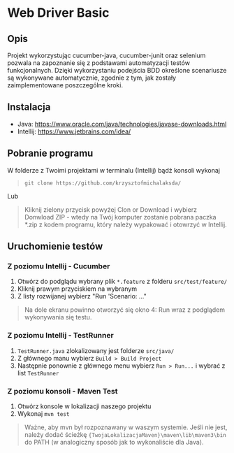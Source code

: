 # Web Driver Basic
## Opis
Projekt wykorzystując cucumber-java, cucumber-junit oraz selenium pozwala na zapoznanie się z podstawami automatyzacji testów funkcjonalnych.
Dzięki wykorzystaniu podejścia BDD określone scenariusze są wykonywane automatycznie, zgodnie z tym, jak zostały zaimplementowane poszczególne kroki.
## Instalacja
- Java: https://www.oracle.com/java/technologies/javase-downloads.html
- Intellij: https://www.jetbrains.com/idea/

## Pobranie programu
W folderze z Twoimi projektami w terminalu (Intellij) bądź konsoli wykonaj
>`git clone https://github.com/krzysztofmichalaksda/`

Lub
>Kliknij zielony przycisk powyżej Clon or Download i wybierz Donwload ZIP - wtedy na Twój komputer zostanie pobrana paczka *.zip z kodem programu, który należy wypakować i otowrzyć w Intellij.

## Uruchomienie testów
### Z poziomu Intellij - Cucumber
1. Otwórz do podglądu wybrany plik `*.feature` z folderu `src/test/feature/`
2. Kliknij prawym przyciskiem na wybranym
3. Z listy rozwijanej wybierz "Run 'Scenario: ..."
> Na dole ekranu powinno otworzyć się okno 4: Run wraz z podglądem wykonywania się testu.
### Z poziomu Intellij - TestRunner
1. `TestRunner.java` zlokalizowany jest folderze `src/java/`
2. Z głównego manu wybierz `Build > Build Project`
3. Następnie ponownie z głównego menu wybierz `Run > Run...` i wybrać z list `TestRunner`
### Z poziomu konsoli - Maven Test
1. Otwórz konsole w lokalizacji naszego projektu
2. Wykonaj `mvn test`
> Ważne, aby mvn był rozpoznawany w waszym systemie. Jeśli nie jest, należy dodać ścieżkę `{TwojaLokalizacjaMaven}\maven\lib\maven3\bin` do PATH (w analogiczny sposób jak to wykonaliście dla Java).
